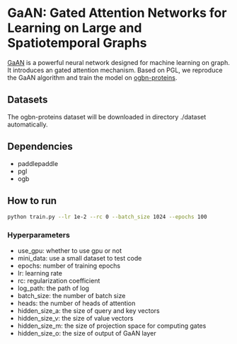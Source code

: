 # GaAN: Gated Attention Networks for Learning on Large and Spatiotemporal Graphs

[GaAN](https://arxiv.org/abs/1803.07294) is a powerful neural network designed for machine learning on graph. It introduces an gated attention mechanism. Based on PGL, we reproduce the GaAN algorithm and train the model on [ogbn-proteins](https://ogb.stanford.edu/docs/nodeprop/#ogbn-proteins).

## Datasets
The ogbn-proteins dataset will be downloaded in directory ./dataset automatically.

## Dependencies
- paddlepaddle
- pgl
- ogb

## How to run
```bash
python train.py --lr 1e-2 --rc 0 --batch_size 1024 --epochs 100
``` 
### Hyperparameters
- use_gpu: whether to use gpu or not
- mini_data: use a small dataset to test code
- epochs: number of training epochs
- lr: learning rate
- rc: regularization coefficient
- log_path: the path of log
- batch_size: the number of batch size
- heads: the number of heads of attention
- hidden_size_a: the size of query and key vectors
- hidden_size_v: the size of value vectors
- hidden_size_m: the size of projection space for computing gates
- hidden_size_o: the size of output of GaAN layer 
